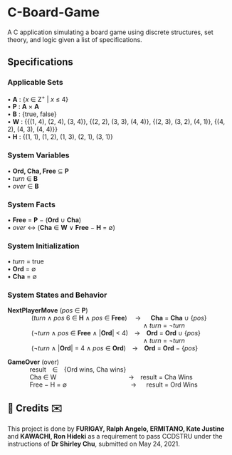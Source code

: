 # C-Board-Game
A C application simulating a board game using discrete structures, set theory, and logic given a list of specifications.

## Specifications
### Applicable Sets
• **A** : {*x* ∈ Z<sup>+</sup> | *x* ≤ 4}</br>
• **P** : **A** × **A**</br>
• **B** : {true, false}</br>
• **W** : {{(1, 4), (2, 4), (3, 4)}, {(2, 2), (3, 3), (4, 4)}, {(2, 3), (3, 2), (4, 1)}, {(4, 2), (4, 3), (4, 4)}}</br>
• **H** : {(1, 1), (1, 2), (1, 3), (2, 1), (3, 1)}</br>

### System Variables
• **Ord, Cha, Free** ⊆ **P**</br>
• *turn* ∈ **B**</br>
• *over* ∈ **B**</br>

### System Facts
• **Free** = **P** − (**Ord** ∪ **Cha**)</br>
• *over* ↔ (**Cha** ∈ **W** ∨ **Free** − **H** = ∅)</br>

### System Initialization
• *turn* = true</br>
• **Ord** = ∅</br>
• **Cha** = ∅</br>

### System States and Behavior
**NextPlayerMove** (*pos* ∈ **P**)</br>
  &emsp; &emsp; &emsp; (*turn* ∧ *pos* 6 ∈ **H** ∧ *pos* ∈ **Free**)&emsp; → &emsp; **Cha** = **Cha** ∪ {*pos*}</br>
  &emsp; &emsp; &emsp; &emsp; &emsp; &emsp; &emsp; &emsp; &emsp; &emsp; &emsp; &emsp; &emsp; &emsp; &emsp; &emsp; &emsp; ∧ *turn* = ¬*turn*</br>
  &emsp; &emsp; &emsp; (¬*turn* ∧ *pos* ∈ **Free** ∧ |**Ord**| < 4)&emsp;→&emsp;**Ord** = **Ord** ∪ {*pos*}</br>
  &emsp; &emsp; &emsp; &emsp; &emsp; &emsp; &emsp; &emsp; &emsp; &emsp; &emsp; &emsp; &emsp; &emsp; &emsp; &emsp; &emsp;  ∧ *turn* = ¬*turn*</br>
  &emsp; &emsp; &emsp; (¬*turn* ∧ |**Ord**| = 4 ∧ *pos* ∈ **Ord**)&emsp;→&emsp;**Ord** = **Ord** − {*pos*}</br>
  
**GameOver** (over)</br>
&emsp; &emsp; &emsp;result&emsp;∈&emsp;{Ord wins, Cha wins}</br>
&emsp; &emsp; &emsp;Cha ∈ W &emsp; &emsp; &emsp; &emsp; &emsp; &emsp; &emsp; &emsp;&emsp;   →&emsp;result = Cha Wins</br>
&emsp; &emsp; &emsp;Free − H = ∅&emsp; &emsp; &emsp; &emsp; &emsp; &emsp; &emsp; &emsp; → &emsp; result = Ord Wins</br>

<h2>💌 Credits ✉️</h2>
This project is done by <b>FURIGAY, Ralph Angelo, ERMITANO, Kate Justine</b> and <b>KAWACHI, Ron Hideki</b> as a requirement to pass CCDSTRU under the instructions of <b>Dr Shirley Chu</b>, submitted on May 24, 2021.
